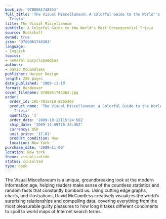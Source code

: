 ```yaml
---
book_id: '9780061748363'
full_title: 'The Visual Miscellaneum: A Colorful Guide to the World''s Most Consequential
  Trivia'
title: The Visual Miscellaneum
subtitle: A Colorful Guide to the World's Most Consequential Trivia
source: Bookshelf
owned: true
isbn: '9780061748363'
language:
- English
topics:
- General Encyclopaedias
authors:
- David McCandless
publisher: Harper Design
length: 256 pages
date_published: '2009-11-10'
format: Hardcover
cover_filename: 9780061748363.jpg
order:
  order_id: 105-7015418-8855467
  product_name: 'The Visual Miscellaneum: A Colorful Guide to the World''s Most Consequential
    Trivia'
  quantity: '1'
  order_date: '2009-10-22T15:24:50Z'
  ship_date: '2009-11-09T16:38:45Z'
  currency: USD
  unit_price: '17.81'
  product_condition: New
  location: New York
purchase_date: '2009-11-09'
location: New York
theme: visualization
status: consulted
type: book
---
```

The Visual Miscellaneum is a unique, groundbreaking look at the modern information age, helping readers make sense of the countless statistics and random facts that constantly bombard us. Using cutting edge graphs, charts, and illustrations, David McCandless creatively visualizes the world’s surprising relationships and compelling data, covering everything from the most pleasurable guilty pleasures to how long it takes different condiments to spoil to world maps of Internet search terms.
